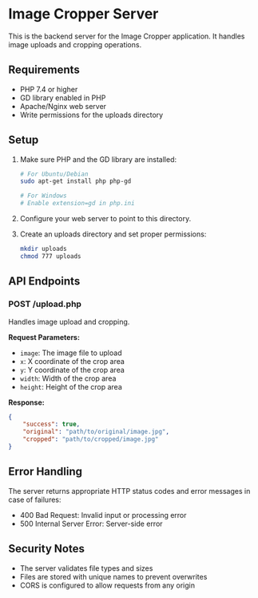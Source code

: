 # Image Cropper Server

This is the backend server for the Image Cropper application. It handles image uploads and cropping operations.

## Requirements

- PHP 7.4 or higher
- GD library enabled in PHP
- Apache/Nginx web server
- Write permissions for the uploads directory

## Setup

1. Make sure PHP and the GD library are installed:
   ```bash
   # For Ubuntu/Debian
   sudo apt-get install php php-gd
   
   # For Windows
   # Enable extension=gd in php.ini
   ```

2. Configure your web server to point to this directory.

3. Create an uploads directory and set proper permissions:
   ```bash
   mkdir uploads
   chmod 777 uploads
   ```

## API Endpoints

### POST /upload.php

Handles image upload and cropping.

**Request Parameters:**
- `image`: The image file to upload
- `x`: X coordinate of the crop area
- `y`: Y coordinate of the crop area
- `width`: Width of the crop area
- `height`: Height of the crop area

**Response:**
```json
{
    "success": true,
    "original": "path/to/original/image.jpg",
    "cropped": "path/to/cropped/image.jpg"
}
```

## Error Handling

The server returns appropriate HTTP status codes and error messages in case of failures:

- 400 Bad Request: Invalid input or processing error
- 500 Internal Server Error: Server-side error

## Security Notes

- The server validates file types and sizes
- Files are stored with unique names to prevent overwrites
- CORS is configured to allow requests from any origin

